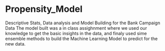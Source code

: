 # Propensity_Model
Descriptive Stats, Data analysis and Model Building for the Bank Campaign Data
The model built was a in class assighnment where we used our knowledge to get the basic insights in the data, and finaly used sime ensemble methods to build the Machine Learning Model to predict for the new data.
